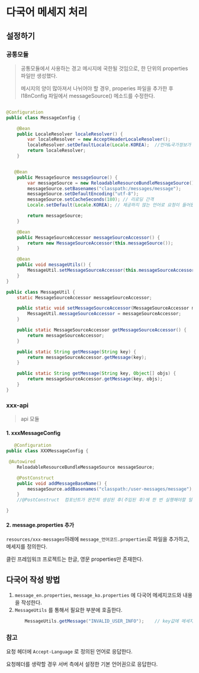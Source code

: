 # 다국어 메세지 처리

## 설정하기 

### 공통모듈 

> 공통모듈에서 사용하는 경고 메시지에 국한될 것임으로, 한 단위의 properties 파일만 생성했다. 
>
> 메시지의 양이 많아져서 나뉘어야 할 경우, properies 파일을 추가한 후 I18nConfig 파일에서 messageSource() 메소드를 수정한다.

```java

@Configuration
public class MessageConfig {

    @Bean
    public LocaleResolver localeResolver() {
        var localeResolver = new AcceptHeaderLocaleResolver();
        localeResolver.setDefaultLocale(Locale.KOREA);  //언어&국가정보가 없는 경우 한국으로 인식
        return localeResolver;
    }


   @Bean
    public MessageSource messageSource() {
        var messageSource = new ReloadableResourceBundleMessageSource();
        messageSource.setBasenames("classpath:/messages/message");
        messageSource.setDefaultEncoding("utf-8");
        messageSource.setCacheSeconds(180); // 리로딩 간격
        Locale.setDefault(Locale.KOREA); // 제공하지 않는 언어로 요청이 들어왔을 때 MessageSource에서 사용할 기본 언어정보.

        return messageSource;
    }

    @Bean
    public MessageSourceAccessor messageSourceAccessor() {
        return new MessageSourceAccessor(this.messageSource());
    }

    @Bean
    public void messageUtils() {
        MessageUtil.setMessageSourceAccessor(this.messageSourceAccessor());
    }
}

```

```JAVA
public class MessageUtil {
    static MessageSourceAccessor messageSourceAccessor;

    public static void setMessageSourceAccessor(MessageSourceAccessor messageSourceAccessor) {
        MessageUtil.messageSourceAccessor = messageSourceAccessor;
    }

    public static MessageSourceAccessor getMessageSourceAccessor() {
        return messageSourceAccessor;
    }

    public static String getMessage(String key) {
        return messageSourceAccessor.getMessage(key);
    }

    public static String getMessage(String key, Object[] objs) {
        return messageSourceAccessor.getMessage(key, objs);
    }
}
```



### xxx-api

> api 모듈 



#### 1. xxxMessageConfig

```java
   @Configuration
public class XXXMessageConfig {

 @Autowired
    ReloadableResourceBundleMessageSource messageSource;

    @PostConstruct
    public void addMessageBaseName() {
        messageSource.addBasenames("classpath:/user-messages/message");
    }
    //@PostConstruct  컴포넌트가 완전히 생성된 후(주입된 후)에 한 번 실행해야할 일들을 코딩한 메소드에 붙이는 것

}
```

#### 2. message.properties 추가 

`resources/xxx-messages`아래에 `message_언어코드.properties`로 파일을 추가하고, 메세지를 정의한다. 

클린 프레임워크 프로젝트는 한글, 영문 properties만 존재한다.



## 다국어 작성 방법

1. `message_en.properties`, `message_ko.properties` 에 다국어 메세지코드와 내용을 작성한다. 
2. `MessageUtils` 를 통해서 필요한 부분에 호출한다. 

```java
       MessageUtils.getMessage("INVALID_USER_INFO"); 	// key값에 메세지코드 넣음
```



### 참고

요청 헤더에 `Accept-Language` 로 정의된 언어로 응답한다. 

요청헤더를 생략할 경우 서버 측에서 설정한 기본 언어권으로 응답한다. 
